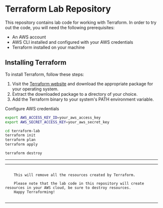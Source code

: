 
# Terraform Lab Repository

This repository contains lab code for working with Terraform. In order to try out the code, you will need the following prerequisites:

- An AWS account
- AWS CLI installed and configured with your AWS credentials
- Terraform installed on your machine

## Installing Terraform

To install Terraform, follow these steps:

1. Visit the [Terraform website](https://www.terraform.io/downloads.html) and download the appropriate package for your operating system.
2. Extract the downloaded package to a directory of your choice.
3. Add the Terraform binary to your system's PATH environment variable.

 
Configure AWS credentials
```bash
export AWS_ACCESS_KEY_ID=your_aws_access_key
export AWS_SECRET_ACCESS_KEY=your_aws_secret_key
```

```bash
cd terraform-lab
terraform init
terraform plan
terraform apply
```

    terraform destroy
---    
---
```
    
    This will remove all the resources created by Terraform.
    
    Please note that the lab code in this repository will create resources in your AWS cloud, be sure to destroy resources.
    Happy Terraforming!
    
```
---
